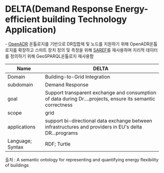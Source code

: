 # DELTA(Demand Response Energy-efficient building Technology Application)

&#45; [OpenADR](OpenADR.md) 온톨로지를 기반으로 DR집합체 및 노드를 지원하기 위해 OpenADR온톨로지를 확장하고 스마트 장치 정의 및 측정을 위해 [SAREF](SAREF.md)를 재사용하며 지리적 데이터를 정의하기 위해 GeoSPARQL온톨로지 재사용함

| Name             | DELTA                                                                                                       |
| ---------------- | ----------------------------------------------------------------------------------------------------------- |
| Domain           | Building-to-Grid Integration                                                                                |
| subdomain        | Demand Response                                                                                             |
| goal             | Support transparent exchange and consumption of data during Dr....projects, ensure its semantic correctness |
| scope            | grid                                                                                                        |
| applications     | support bi-directional data exchange between infrastructures and providers in EU's delta DR...programs      |
| Language; Syntax | RDF; Turtle                                                                                                            |



출처 :  A semantic ontology for representing and quantifying energy flexibility of buildings
